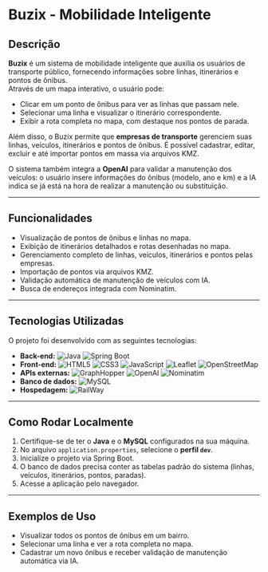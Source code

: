 # Buzix - Mobilidade Inteligente

## Descrição
**Buzix** é um sistema de mobilidade inteligente que auxilia os usuários de transporte público, fornecendo informações sobre linhas, itinerários e pontos de ônibus.  
Através de um mapa interativo, o usuário pode:

- Clicar em um ponto de ônibus para ver as linhas que passam nele.
- Selecionar uma linha e visualizar o itinerário correspondente.
- Exibir a rota completa no mapa, com destaque nos pontos de parada.

Além disso, o Buzix permite que **empresas de transporte** gerenciem suas linhas, veículos, itinerários e pontos de ônibus. É possível cadastrar, editar, excluir e até importar pontos em massa via arquivos KMZ.  

O sistema também integra a **OpenAI** para validar a manutenção dos veículos: o usuário insere informações do ônibus (modelo, ano e km) e a IA indica se já está na hora de realizar a manutenção ou substituição.

---

## Funcionalidades
- Visualização de pontos de ônibus e linhas no mapa.
- Exibição de itinerários detalhados e rotas desenhadas no mapa.
- Gerenciamento completo de linhas, veículos, itinerários e pontos pelas empresas.
- Importação de pontos via arquivos KMZ.
- Validação automática de manutenção de veículos com IA.
- Busca de endereços integrada com Nominatim.

---

## Tecnologias Utilizadas
O projeto foi desenvolvido com as seguintes tecnologias:

- **Back-end:** ![Java](https://img.shields.io/badge/Java-ED8B00?style=for-the-badge&logo=java&logoColor=white) ![Spring Boot](https://img.shields.io/badge/Spring_Boot-6DB33F?style=for-the-badge&logo=spring&logoColor=white)
- **Front-end:** ![HTML5](https://img.shields.io/badge/HTML5-E34F26?style=for-the-badge&logo=html5&logoColor=white) ![CSS3](https://img.shields.io/badge/CSS3-1572B6?style=for-the-badge&logo=css3&logoColor=white) ![JavaScript](https://img.shields.io/badge/JavaScript-F7DF1E?style=for-the-badge&logo=javascript&logoColor=black) ![Leaflet](https://img.shields.io/badge/Leaflet-1991D4?style=for-the-badge) ![OpenStreetMap](https://img.shields.io/badge/OpenStreetMap-7EB26D?style=for-the-badge)
- **APIs externas:** ![GraphHopper](https://img.shields.io/badge/GraphHopper-FF6F00?style=for-the-badge) ![OpenAI](https://img.shields.io/badge/OpenAI-412991?style=for-the-badge&logo=openai&logoColor=white) ![Nominatim](https://img.shields.io/badge/Nominatim-00A86B?style=for-the-badge)
- **Banco de dados:** ![MySQL](https://img.shields.io/badge/MySQL-4479A1?style=for-the-badge&logo=mysql&logoColor=white)
- **Hospedagem:** ![RailWay](https://img.shields.io/badge/RailWay-0052CC?style=for-the-badge)

---

## Como Rodar Localmente
1. Certifique-se de ter o **Java** e o **MySQL** configurados na sua máquina.
2. No arquivo `application.properties`, selecione o **perfil `dev`**.
3. Inicialize o projeto via Spring Boot.  
4. O banco de dados precisa conter as tabelas padrão do sistema (linhas, veículos, itinerários, pontos, paradas).  
5. Acesse a aplicação pelo navegador.  


---

## Exemplos de Uso
- Visualizar todos os pontos de ônibus em um bairro.
- Selecionar uma linha e ver a rota completa no mapa.
- Cadastrar um novo ônibus e receber validação de manutenção automática via IA.